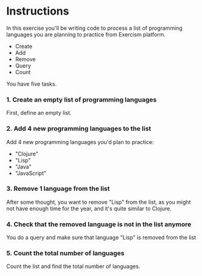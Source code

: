 # Instructions

In this exercise you'll be writing code to process a list of programming languages you are planning to practice from Exercism platform.

- Create
- Add
- Remove
- Query
- Count

You have five tasks.

### 1. Create an empty list of programming languages

First, define an empty list.

### 2. Add 4 new programming languages to the list

Add 4 new programming languages you'd plan to practice:

- "Clojure"
- "Lisp"
- "Java"
- "JavaScript"

### 3. Remove 1 language from the list

After some thought, you want to remove "Lisp" from the list, as you might not have enough time for the year, and it's quite similar to Clojure.


### 4. Check that the removed language is not in the list anymore

You do a query and make sure that language "Lisp" is removed from the list

### 5. Count the total number of languages

Count the list and find the total number of languages.
